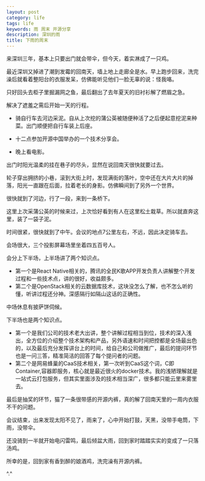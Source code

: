 ```yaml
---
layout: post
category: life
tags: life
keywords: 雨 周末 开源分享
description: 深圳的雨
title: 下雨的周末
---
```


来深圳三年，基本上只要出门就会带伞，但今天，着实淋成了一只鸡。

最近深圳又掉进了潮到发霉的回南天，墙上地上走廊全是水。早上跑步回来，洗完澡后就看着整阳台的衣服发呆，仿佛能听见他们一脸无辜的说：怪我咯。

只好回头去柜子里掘漏网之鱼，最后翻出了去年夏天的旧衬衫解了燃眉之急。

解决了遮羞之需后开始一天的行程。

* 骑自行车去河边采泥。自从上次挖的蒲公英被随便种活了之后便起意挖泥来种菜。出门顺便把自行车装上后座。

* 十二点参加开源中国举办的一个技术分享会。

* 晚上看电影。

出门时阳光温柔的挂在巷子的尽头，显然在说回南天很快就要过去。

轮子穿出拥挤的小巷，滚到大街上时，发现满街的落叶，空中还在大片大片的掉落，阳光一直跟在后面，拉着老长的身影。仿佛瞬间到了另外一个世界。

很快就到了河边，行了一段，来到一条桥下。

这里上次采蒲公英的时候来过，上次恰好看到有人在这里松土栽草。所以就直奔这里，装了一袋子泥。

时间很紧，很快就到了中午。会议的地点7公里左右，不远，因此决定骑车去。

会场很大，三个投影屏幕场里坐着四五百号人。

会分上下半场，上半场讲了两个知识点。

* 第一个是React Native相关的，腾讯的全民K歌APP开发负责人讲解整个开发过程和一些技术点，讲的很好，收益颇多。
* 第二个是OpenStack相关的云数据库技术，这块没怎么了解，也不怎么听的懂，听讲过程还分神。深感隔行如隔山这话的正确性。

中场休息有披萨饼伺候。

下半场也是两个知识点。

* 第一个是我们公司的技术老大出讲，整个讲解过程相当到位，技术的深入浅出，全方位的介绍整个技术架构和产品，另外语速和时间把控都是全场最出色的，以及最后充分发挥讲台上的时间，给自己和公司做推广，最后的提问环节也是一问三答，精准简洁的回答了每个提问者的问题。
* 第二个是网易蜂巢的CaaS技术相关，第一次听到CaaS这个词，C即Container,容器即服务，核心就是最近很火的docker技术。我的浅陋理解就是一站式云打包服务，但其实里面涉及的技术相当深广，很多都只能云里来雾里去。

最后是抽奖的环节，猫了一条很带感的开源内裤，真的解了回南天里的一周内衣服不干的问题。

会议结束，出来发现太阳不见了，雨来了，心中开始打鼓，天黑，没带手电筒，下雨，没带伞。

还没骑到一半就开始电闪雷鸣，最后倾盆大雨，回到家时踏踏实实的变成了一只落汤鸡。

所幸的是，回到家有香到醉的娘酒鸡，洗完澡有开源内裤。

^.^




